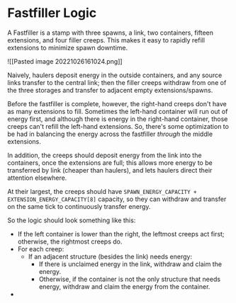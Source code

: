# Fastfiller Logic

A Fastfiller is a stamp with three spawns, a link, two containers, fifteen extensions, and four filler creeps. This makes it easy to rapidly refill extensions to minimize spawn downtime.

![[Pasted image 20221026161024.png]]

Naively, haulers deposit energy in the outside containers, and any source links transfer to the central link; then the filler creeps withdraw from one of the three storages and transfer to adjacent empty extensions/spawns.

Before the fastfiller is complete, however, the right-hand creeps don't have as many extensions to fill. Sometimes the left-hand container will run out of energy first, and although there is energy in the right-hand container, those creeps can't refill the left-hand extensions. So, there's some optimization to be had in balancing the energy across the fastfiller *through* the middle extensions.

In addition, the creeps should deposit energy from the link into the containers, once the extensions are full; this allows more energy to be transferred by link (cheaper than haulers), and lets haulers direct their attention elsewhere.

At their largest, the creeps should have `SPAWN_ENERGY_CAPACITY + EXTENSION_ENERGY_CAPACITY[8]` capacity, so they can withdraw and transfer on the same tick to continuously transfer energy.

So the logic should look something like this:

- If the left container is lower than the right, the leftmost creeps act first; otherwise, the rightmost creeps do.
- For each creep:
	- If an adjacent structure (besides the link) needs energy:
		- If there is unclaimed energy in the link, withdraw and claim the energy.
		- Otherwise, if the container is not the only structure that needs energy, withdraw and claim the energy from the container.
- 